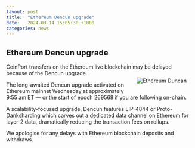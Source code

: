 ```yaml
---
layout: post
title:  "Ethereum Dencun upgrade"
date:   2024-03-14 15:05:30 +1000
categories: news
---
```

## Ethereum Dencun upgrade

CoinPort transfers on the Ethereum live blockchain may be delayed because of the Dencun upgrade.<img src="https://doc.coinport.com.au/news/images/eh-duncan.png" alt="Ethereum Duncan" class="center" style="max-width: 280px; float: right; padding: 20px;">

The long-awaited Dencun upgrade activated on Ethereum mainnet Wednesday at approximately 9:55 am ET — or the start of epoch 269568 if you are following on-chain.

A scalability-focused upgrade, Dencun features EIP-4844 or Proto-Danksharding which carves out a dedicated data channel on Ethereum for layer-2 data, dramatically reducing the transaction fees on rollups.

We apologise for any delays with Ethereum blockchain deposits and withdraws.
